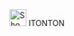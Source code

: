 <picture>
  <source media="(prefers-color-scheme: dark)" srcset="https://ritronics.delemazure.com/wp-content/uploads/2024/04/RitronicsLogoDarkNoBackground-3.png">
  <source media="(prefers-color-scheme: light)" srcset="https://ritronics.delemazure.com/wp-content/uploads/2023/04/RitronicsLogoLightNoBackground.png">
  <img alt="Shows a black Ritonton in light color mode and a white one in dark color mode." src="" width="30">
</picture> ITONTON